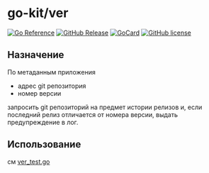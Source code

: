 # go-kit/ver

[![Go Reference][ref1]][ref2]
 [![GitHub Release][gr1]][gr2]
 [![GoCard][gc1]][gc2]
 [![GitHub license][gl1]][gl2]

[ref1]: https://pkg.go.dev/badge/github.com/LeKovr/go-kit/ver.svg
[ref2]: https://pkg.go.dev/github.com/LeKovr/go-kit/ver
[gc1]: https://goreportcard.com/badge/github.com/LeKovr/go-kit/ver
[gc2]: https://goreportcard.com/report/github.com/LeKovr/go-kit/ver
[gr1]: https://img.shields.io/github/v/tag/Lekovr/go-kit?filter=server/*
[gr2]: https://github.com/LeKovr/go-kit/releases?q=server&expanded=true
[gl1]: https://img.shields.io/github/license/LeKovr/go-kit.svg
[gl2]: https://github.com/LeKovr/go-kit/blob/master/LICENSE

## Назначение

По метаданным приложения
* адрес git репозитория
* номер версии

запросить git репозиторий на предмет истории релизов и, если последний релиз отличается от номера версии, выдать предупреждение в лог.

## Использование

см [ver_test.go](ver_test.go)